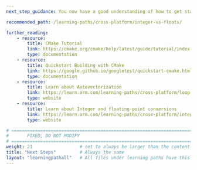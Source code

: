 ```yaml
---
next_step_guidance: You now have a good understanding of how to get started on modern C++ library development.

recommended_path: /learning-paths/cross-platform/integer-vs-floats/

further_reading:
    - resource:
        title: CMake Tutorial
        link: https://cmake.org/cmake/help/latest/guide/tutorial/index.html
        type: documentation
    - resource:
        title: Quickstart Building with CMake
        link: https://google.github.io/googletest/quickstart-cmake.html
        type: documentation
    - resource:
        title: Learn about Autovectorization
        link: https://learn.arm.com/learning-paths/cross-platform/loop-reflowing/
        type: website
    - resource:
        title: Learn about Integer and floating-point conversions
        link: https://learn.arm.com/learning-paths/cross-platform/integer-vs-floats/
        type: website

# ================================================================================
#       FIXED, DO NOT MODIFY
# ================================================================================
weight: 21                  # set to always be larger than the content in this path, and one more than 'review'
title: "Next Steps"         # Always the same
layout: "learningpathall"   # All files under learning paths have this same wrapper
---
```

